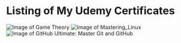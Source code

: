 # Listing of My Udemy Certificates
![Image of Game Theory](https://udemy-certificate.s3.amazonaws.com/image/UC-3PURJYV6.jpg)
![Image of Mastering_Linux](https://github.com/tedtanne/udemy/blob/master/Mastering_Linux_Course.jpg)
![Image of GitHub Ultimate: Master Git and GitHub](https://github.com/tedtanne/udemy/blob/master/GitHubUltimate.jpg)